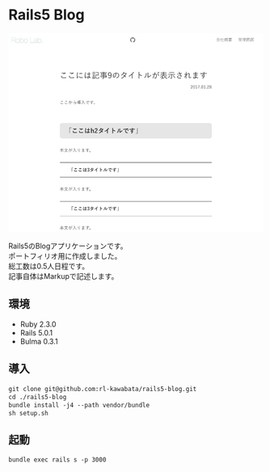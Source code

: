 # Rails5 Blog

![screen_shot01](readme/img/screen01.png "screen_shot01")

Rails5のBlogアプリケーションです。  
ポートフィリオ用に作成しました。  
総工数は0.5人日程です。  
記事自体はMarkupで記述します。

## 環境

- Ruby 2.3.0
- Rails 5.0.1
- Bulma 0.3.1

## 導入

```
git clone git@github.com:rl-kawabata/rails5-blog.git
cd ./rails5-blog
bundle install -j4 --path vendor/bundle
sh setup.sh
```

## 起動

```
bundle exec rails s -p 3000
```
